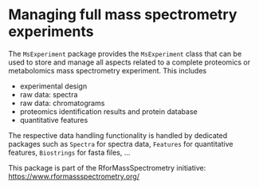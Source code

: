 # Managing full mass spectrometry experiments

The `MsExperiment` package provides the `MsExperiment` class that can
be used to store and manage all aspects related to a complete
proteomics or metabolomics mass spectrometry experiment. This includes

- experimental design
- raw data: spectra
- raw data: chromatograms
- proteomics identification results and protein database
- quantitative features

The respective data handling functionality is handled by dedicated
packages such as `Spectra` for spectra data, `Features` for
quantitative features, `Biostrings` for fasta files, ...


This package is part of the RforMassSpectrometry initiative:
https://www.rformassspectrometry.org/
